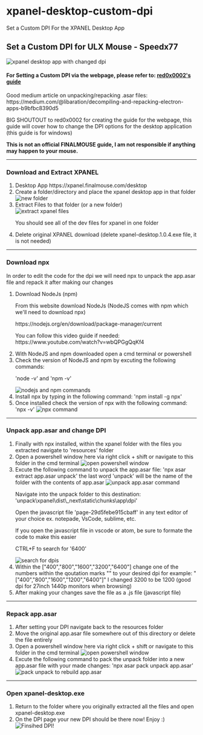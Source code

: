 # xpanel-desktop-custom-dpi
Set a Custom DPI For the XPANEL Desktop App


<h2>Set a Custom DPI for ULX Mouse - Speedx77</h2>
<img src="https://github.com/user-attachments/assets/92985d6b-4624-4ca3-b81c-1da6b8e3d9f7" alt="xpanel desktop app with changed dpi">
<h4>For Setting a Custom DPI via the webpage, please refer to: <a href="https://github.com/red0x0002/xpanel-custom-dpi">red0x0002's guide</a></h4>
<p>Good medium article on unpacking/repacking .asar files: https://medium.com/@libaration/decompiling-and-repacking-electron-apps-b9bfbc8390d5</p>
<p>BIG SHOUTOUT to red0x0002 for creating the guide for the webpage, this guide will cover how to change the DPI options for the desktop application (this guide is for windows)</p>
<p><strong>This is not an official FINALMOUSE guide, I am not responsible if anything may happen to your mouse.</strong></p>

<hr/>
<h3>Download and Extract XPANEL</h3>

<ol>
  <li>Desktop App https://xpanel.finalmouse.com/desktop</li>
  <li>Create a folder/directory and place the xpanel desktop app in that folder</li>
    <img src="https://github.com/user-attachments/assets/8ad2d665-0a19-423f-b96a-f234943c2c61" alt="new folder">
  <li>Extract Files to that folder (or a new folder)</li>
    <img src="https://github.com/user-attachments/assets/61a6bc37-4d56-4ba5-949e-091395913be6" alt="extract xpanel files">
    <p>You should see all of the dev files for xpanel in one folder</p>
  <li>Delete original XPANEL download (delete xpanel-desktop.1.0.4.exe file, it is not needed)</li>
</ol>

<hr/>

<h3>Download npx</h3>

<p>In order to edit the code for the dpi we will need npx to unpack the app.asar file and repack it after making our changes</p>

<ol>
  <li>Download NodeJs (npm)
    <p>From this website download NodeJs (NodeJS comes with npm which we'll need to download npx) </p>
    <p>https://nodejs.org/en/download/package-manager/current</p>
    <p>You can follow this video guide if needed: https://www.youtube.com/watch?v=wbQPGgQqKf4</p>
  </li>
  <li>With NodeJS and npm downloaded open a cmd terminal or powershell</li>
  <li>Check the version of NodeJS and npm by excuting the following commands:
    <p>'node -v' and 'npm -v'</p>
    <img src="https://github.com/user-attachments/assets/55cea83e-da53-4bb4-a941-15a9ff948b88" alt="nodejs and npm commands">
  </li>
  <li>Install npx by typing in the following command: 'npm install -g npx'</li>
  <li>Once installed check the version of npx with the following command: 'npx -v'
    <img src="https://github.com/user-attachments/assets/82024276-b2b9-4328-82dc-5eeaeca178e6" alt="npx command">
  </li>
</ol>

<hr/>

<h3>Unpack app.asar and change DPI</h3>
<ol>
  <li>Finally with npx installed, within the xpanel folder with the files you extracted navigate to 'resources' folder</li>
  <li>Open a powershell window here via right click + shift or navigate to this folder in the cmd terminal
    <img src="https://github.com/user-attachments/assets/9502b70e-b60a-4321-bcf0-e8e6b7eddbdf" alt="open powershell window">
  </li>
  <li>Excute the following command to unpack the app.asar file: 'npx asar extract app.asar unpack' the last word 'unpack' will be the name of the folder with the contents of app.asar
    <img src="https://github.com/user-attachments/assets/dfc8a20b-8d9e-492b-9e90-d722b8131c2d" alt="unpack app.asar command">
    <p>Navigate into the unpack folder to this destination: 'unpack\xpanel\dist\_next\static\chunks\app\dpi'</p>
    <p>Open the javascript file 'page-29d5febe915cbaff' in any text editor of your choice ex. notepade, VsCode, sublime, etc. </p>
    <p>If you open the javascript file in vscode or atom, be sure to formate the code to make this easier</p>
    <p>CTRL+F to search for '6400'</p>
    <img src="https://github.com/user-attachments/assets/d65cb785-284e-4b50-acf2-9fb2116326c5" alt="search for dpis">
  </li>
  <li>Within the ["400","800","1600","3200","6400"] change one of the numbers within the qoutation marks "" to your desired dpi for example: "["400","800","1600","1200","6400"]" I changed 3200 to be 1200 (good dpi for 27inch 1440p monitors when browsing)
  </li>
  <li>After making your changes save the file as a .js file (javascript file)</li>
</ol>

<hr/>

<h3>Repack app.asar</h3>
<ol>
  <li>After setting your DPI navigate back to the resources folder</li>
  <li>Move the original app.asar file somewhere out of this directory or delete the file entirely</li>
  <li>Open a powershell window here via right click + shift or navigate to this folder in the cmd terminal
      <img src="https://github.com/user-attachments/assets/9502b70e-b60a-4321-bcf0-e8e6b7eddbdf" alt="open powershell window">
  </li>
  <li>Excute the following command to pack the unpack folder into a new app.asar file with your made changes: 'npx asar pack unpack app.asar'
      <img src="https://github.com/user-attachments/assets/bba512f1-a14d-4bfb-8f9d-457cb884eb73" alt="pack unpack to rebuild app.asar">
  </li>
</ol>
  
<hr />

<h3>Open xpanel-desktop.exe</h3>
<ol>
  <li>Return to the folder where you originally extracted all the files and open xpanel-desktop.exe</li>
  <li>On the DPI page your new DPI should be there now! Enjoy :)</li>
  <img src="https://github.com/user-attachments/assets/95c7bf41-1341-4bd1-9ef8-57e757f90a83" alt="Finsihed DPI!">
</ol>











